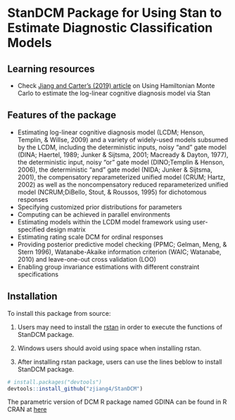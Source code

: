 
<!-- README.md is generated from README.Rmd. Please edit that file -->

# StanDCM Package for Using Stan to Estimate Diagnostic Classification Models



## Learning resources

  - Check [Jiang and Carter’s (2019) article](https://doi.org/10.3758/s13428-018-1069-9) on Using Hamiltonian Monte Carlo to estimate the log-linear cognitive diagnosis model via Stan

## Features of the package

  - Estimating log-linear cognitive diagnosis model (LCDM; Henson, Templin, & Willse, 2009) and a variety of widely-used models subsumed
    by the LCDM, including the deterministic inputs, noisy “and” gate model (DINA; Haertel, 1989; Junker & Sijtsma, 2001; Macready & Dayton, 1977), the deterministic input, noisy “or” gate model (DINO;Templin & Henson, 2006), the deterministic “and” gate model (NIDA; Junker & Sijtsma, 2001), the compensatory reparameterized unified model (CRUM; Hartz, 2002) as well as the noncompensatory
reduced reparameterized unified model (NCRUM;DiBello, Stout, & Roussos, 1995) for dichotomous responses
  - Specifying customized prior distributions for parameters
  - Computing can be achieved in parallel environments
  - Estimating models within the LCDM model framework using user-specified design matrix
  - Estimating rating scale DCM for ordinal responses
  - Providing posterior predictive model checking (PPMC; Gelman, Meng, & Stern 1996), Watanabe-Akaike information criterion (WAIC; Watanabe, 2010) and leave-one-out cross validation (LOO)
  - Enabling group invariance estimations with different constraint specifications
   
## Installation

To install this package from source:

1)  Users may need to install the
    [rstan](https://github.com/stan-dev/rstan/wiki/RStan-Getting-Started) in order to execute the functions of StanDCM package.

2)  Windows users should avoid using space when installing rstan.

3)  After installing rstan package, users can use the lines beblow to install StanDCM package.

<!-- end list -->

``` r
# install.packages("devtools")
devtools::install_github("zjiang4/StanDCM")
```

The parametric version of DCM R package named GDINA can be found in R CRAN at
[here](https://CRAN.R-project.org/package=GDINA)
